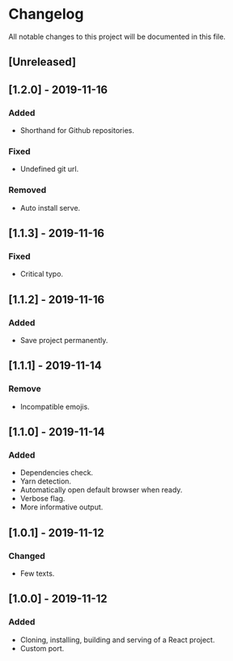 # Changelog
All notable changes to this project will be documented in this file.

## [Unreleased]

## [1.2.0] - 2019-11-16
### Added
- Shorthand for Github repositories.

### Fixed
- Undefined git url.

### Removed
- Auto install serve.

## [1.1.3] - 2019-11-16
### Fixed
- Critical typo.

## [1.1.2] - 2019-11-16
### Added
- Save project permanently.

## [1.1.1] - 2019-11-14
### Remove
- Incompatible emojis.

## [1.1.0] - 2019-11-14
### Added
- Dependencies check.
- Yarn detection.
- Automatically open default browser when ready.
- Verbose flag.
- More informative output.

## [1.0.1] - 2019-11-12
### Changed
- Few texts.

## [1.0.0] - 2019-11-12
### Added
- Cloning, installing, building and serving of a React project.
- Custom port.